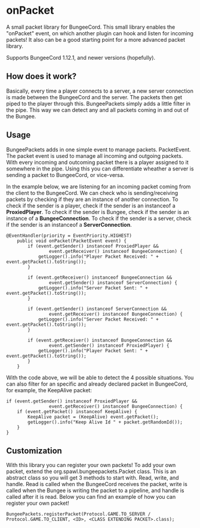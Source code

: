 # onPacket
A small packet library for BungeeCord. This small library enables the "onPacket" event, on which another plugin can hook and listen for incoming packets! It also can be a good starting point for a more advanced packet library. 

Supports BungeeCord 1.12.1, and newer versions (hopefully).

## How does it work?
Basically, every time a player connects to a server, a new server connection is made between the BungeeCord and the server. The packets then get piped to the player through this. BungeePackets simply adds a little filter in the pipe. This way we can detect any and all packets coming in and out of the Bungee.

## Usage
BungeePackets adds in one simple event to manage packets. PacketEvent. The packet event is used to manage all incoming and outgoing packets. With every incoming and outcoming packet there is a player assigned to it somewhere in the pipe. Using this you can differentiate wheather a server is sending a packet to BungeeCord, or vice-versa.

In the example below, we are listening for an incoming packet coming from the client to the BungeeCord. We can check who is sending/receiving packets by checking if they are an instance of another connection. To check if the sender is a player, check if the sender is an instanceof a **ProxiedPlayer**. To check if the sender is Bungee, check if the sender is an instance of a **BungeeConnection**. To check if the sender is a server, check if the sender is an instanceof a **ServerConnection**.
```
@EventHandler(priority = EventPriority.HIGHEST)
    public void onPacket(PacketEvent event) {
        if (event.getSender() instanceof ProxiedPlayer &&
                event.getReceiver() instanceof BungeeConnection) {
            getLogger().info("Player Packet Received: " + event.getPacket().toString());
        }

        if (event.getReceiver() instanceof BungeeConnection &&
                event.getSender() instanceof ServerConnection) {
            getLogger().info("Server Packet Sent: " + event.getPacket().toString());
        }

        if (event.getSender() instanceof ServerConnection &&
                event.getReceiver() instanceof BungeeConnection) {
            getLogger().info("Server Packet Received: " + event.getPacket().toString());
        }

        if (event.getReceiver() instanceof BungeeConnection &&
                event.getSender() instanceof ProxiedPlayer) {
            getLogger().info("Player Packet Sent: " + event.getPacket().toString());
        }
    }
```
With the code above, we will be able to detect the 4 possible situations. You can also filter for an specific and already declared packet in BungeeCord, for example, the KeepAlive packet:

```
if (event.getSender() instanceof ProxiedPlayer &&
                event.getReceiver() instanceof BungeeConnection) {
    if (event.getPacket() instanceof KeepAlive) {
        KeepAlive packet = (KeepAlive) event.getPacket();
        getLogger().info("Keep Alive Id " + packet.getRandomId());
    }
}
```

## Customization
With this library you can register your own packets! To add your own packet, extend the org.spawl.bungeepackets.Packet class. This is an abstract class so you will get 3 methods to start with. Read, write, and handle. Read is called when the BungeeCord receives the packet, write is called when the Bungee is writing the packet to a pipeline, and handle is called after it is read. Below you can find an example of how you can register your own packet!
```
BungeePackets.registerPacket(Protocol.GAME.TO_SERVER / Protocol.GAME.TO_CLIENT, <ID>, <CLASS EXTENDING PACKET>.class);
```
